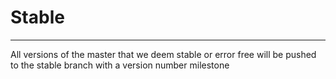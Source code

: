 # Stable
--------------------------
All versions of the master that we deem stable or error free will be pushed to the stable branch with a version number milestone
